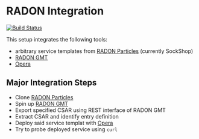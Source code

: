 # RADON Integration

[![Build Status](https://travis-ci.com/UST-CTT/radon-integration.svg?branch=master)](https://travis-ci.com/UST-CTT/radon-integration)

This setup integrates the following tools:
* arbitrary service templates from [RADON Particles](https://github.com/radon-h2020/radon-particles) (currently SockShop)
* [RADON GMT](https://github.com/radon-h2020/radon-gmt)
* [Opera](https://github.com/radon-h2020/xopera-opera)

## Major Integration Steps 
* Clone [RADON Particles](https://github.com/radon-h2020/radon-particles)
* Spin up [RADON GMT](https://github.com/radon-h2020/radon-gmt)
* Export specified CSAR using REST interface of RADON GMT
* Extract CSAR and identify entry definition
* Deploy said service templat with [Opera](https://github.com/radon-h2020/xopera-opera)
* Try to probe deployed service using `curl`

